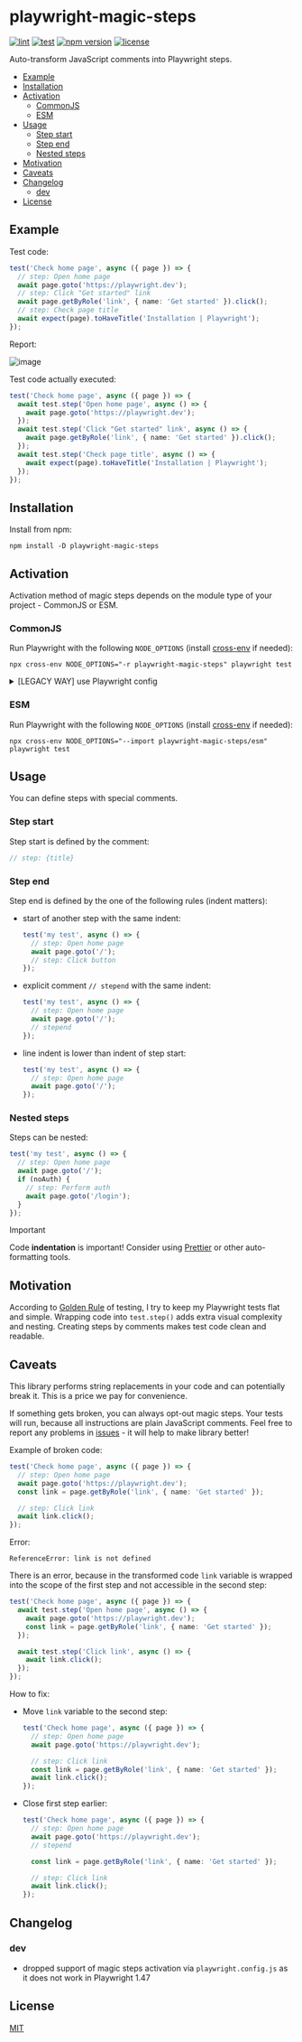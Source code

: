 # playwright-magic-steps

[![lint](https://github.com/vitalets/playwright-magic-steps/actions/workflows/lint.yaml/badge.svg)](https://github.com/vitalets/playwright-magic-steps/actions/workflows/lint.yaml)
[![test](https://github.com/vitalets/playwright-magic-steps/actions/workflows/test.yaml/badge.svg)](https://github.com/vitalets/playwright-magic-steps/actions/workflows/test.yaml)
[![npm version](https://img.shields.io/npm/v/playwright-magic-steps)](https://www.npmjs.com/package/playwright-magic-steps)
[![license](https://img.shields.io/npm/l/playwright-magic-steps)](https://github.com/vitalets/playwright-magic-steps/blob/main/LICENSE)

Auto-transform JavaScript comments into Playwright steps.

<!-- toc -->

- [Example](#example)
- [Installation](#installation)
- [Activation](#activation)
  * [CommonJS](#commonjs)
  * [ESM](#esm)
- [Usage](#usage)
  * [Step start](#step-start)
  * [Step end](#step-end)
  * [Nested steps](#nested-steps)
- [Motivation](#motivation)
- [Caveats](#caveats)
- [Changelog](#changelog)
  * [dev](#dev)
- [License](#license)

<!-- tocstop -->

## Example
Test code:
```ts
test('Check home page', async ({ page }) => {
  // step: Open home page
  await page.goto('https://playwright.dev');
  // step: Click "Get started" link
  await page.getByRole('link', { name: 'Get started' }).click();
  // step: Check page title
  await expect(page).toHaveTitle('Installation | Playwright');
});
```

Report:

![image](https://github.com/user-attachments/assets/70c38ae0-e451-468f-8678-71cc57a50ec1)

Test code actually executed:
```ts
test('Check home page', async ({ page }) => {
  await test.step('Open home page', async () => {
    await page.goto('https://playwright.dev');
  });
  await test.step('Click "Get started" link', async () => {
    await page.getByRole('link', { name: 'Get started' }).click();
  });
  await test.step('Check page title', async () => {
    await expect(page).toHaveTitle('Installation | Playwright');
  });
});
```

## Installation
Install from npm:
```
npm install -D playwright-magic-steps
```

## Activation
Activation method of magic steps depends on the module type of your project - CommonJS or ESM.

### CommonJS
Run Playwright with the following `NODE_OPTIONS` (install [cross-env](https://www.npmjs.com/package/cross-env) if needed):
```
npx cross-env NODE_OPTIONS="-r playwright-magic-steps" playwright test
```

<details>
  <summary>[LEGACY WAY] use Playwright config</summary>
  Does not work since Playwright 1.47.

  ```ts
  import 'playwright-magic-steps'; // <- enables magic steps
  import { defineConfig } from '@playwright/test';

  export default defineConfig({
    ...
  });
  ```
</details>

### ESM
Run Playwright with the following `NODE_OPTIONS` (install [cross-env](https://www.npmjs.com/package/cross-env) if needed):
```
npx cross-env NODE_OPTIONS="--import playwright-magic-steps/esm" playwright test
```

## Usage
You can define steps with special comments.

### Step start
Step start is defined by the comment: 
```js
// step: {title}
```

### Step end
Step end is defined by the one of the following rules (indent matters):

* start of another step with the same indent:
  ```ts
  test('my test', async () => {
    // step: Open home page
    await page.goto('/');
    // step: Click button
  });
  ```

* explicit comment `// stepend` with the same indent:
  ```ts
  test('my test', async () => {
    // step: Open home page
    await page.goto('/');
    // stepend
  });
  ```

* line indent is lower than indent of step start:
  ```ts
  test('my test', async () => {
    // step: Open home page
    await page.goto('/');
  });
  ```

### Nested steps
Steps can be nested:
```ts
test('my test', async () => {
  // step: Open home page
  await page.goto('/');
  if (noAuth) {
    // step: Perform auth
    await page.goto('/login');
  }
});
```

> [!IMPORTANT]
> Code **indentation** is important! Consider using [Prettier](https://prettier.io/) or other auto-formatting tools.

## Motivation
According to [Golden Rule](https://github.com/goldbergyoni/javascript-testing-best-practices?tab=readme-ov-file#section-0%EF%B8%8F⃣-the-golden-rule) of testing, I try to keep my Playwright tests flat and simple. Wrapping code into `test.step()` adds extra visual complexity and nesting. Creating steps by comments makes test code clean and readable.

## Caveats
This library performs string replacements in your code and can potentially break it. This is a price we pay for convenience.

If something gets broken, you can always opt-out magic steps. Your tests will run, because all instructions are plain JavaScript comments. Feel free to report any problems in [issues](https://github.com/vitalets/playwright-magic-steps/issues) - it will help to make library better!

Example of broken code:
```ts
test('Check home page', async ({ page }) => {
  // step: Open home page
  await page.goto('https://playwright.dev');
  const link = page.getByRole('link', { name: 'Get started' });

  // step: Click link
  await link.click();
});
```

Error:
```
ReferenceError: link is not defined
```
There is an error, because in the transformed code `link` variable is wrapped into the scope of the first step and not accessible in the second step:
```ts
test('Check home page', async ({ page }) => {
  await test.step('Open home page', async () => {
    await page.goto('https://playwright.dev');
    const link = page.getByRole('link', { name: 'Get started' });
  });

  await test.step('Click link', async () => {
    await link.click();
  }); 
});
```

How to fix:

* Move `link` variable to the second step:
  ```ts
  test('Check home page', async ({ page }) => {
    // step: Open home page
    await page.goto('https://playwright.dev');

    // step: Click link
    const link = page.getByRole('link', { name: 'Get started' });
    await link.click();
  });
  ```

* Close first step earlier:
  ```ts
  test('Check home page', async ({ page }) => {
    // step: Open home page
    await page.goto('https://playwright.dev');
    // stepend

    const link = page.getByRole('link', { name: 'Get started' });

    // step: Click link
    await link.click();
  });  
  ```

## Changelog

### dev
* dropped support of magic steps activation via `playwright.config.js` as it does not work in Playwright 1.47

## License
[MIT](https://github.com/vitalets/playwright-magic-steps/blob/main/LICENSE)